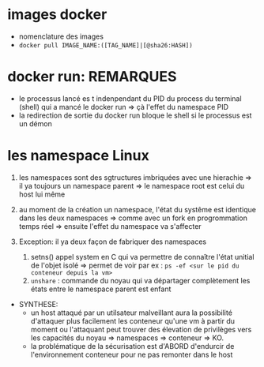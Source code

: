 # images docker

* nomenclature des images
* `docker pull IMAGE_NAME:([TAG_NAME]|[@sha26:HASH])`

# docker run: REMARQUES

* le processus lancé es t indenpendant du PID du process du terminal (shell) qui a mancé le docker run => çà l'effet du namespace PID
* la redirection de sortie du docker run bloque le shell si le processus est un démon

# les namespace Linux

1. les namespaces sont des sgtructures imbriquées avec une hierachie
   => il ya toujours un namespace parent
   => le namespace root est celui du host lui même
2. au moment de la création un namespace, l'état du systême est identique dans les deux namespaces
   => comme avec un fork en progrommation temps réel
   => ensuite l'effet du namespace va s'affecter

3. Exception: il ya deux façon de fabriquer des namespaces
   1. setns() appel system en C qui va permettre de connaître l'état unitial de l'objet isolé 
      => permet de voir par ex : `ps -ef <sur le pid du conteneur depuis la vm>`
   2. `unshare` : commande du noyau qui va départager complètement les états entre le namespace parent est enfant 

* SYNTHESE:
   * un host attaqué par un utilsateur malveillant aura la possibilité d'attaquer plus facilement les conteneur qu'une vm à partir du moment ou l'attaquant peut trouver des élevation de privilèges vers les capacités du noyau
   => namespaces => conteneur => KO.
   * la problématique de la sécurisation est d'ABORD d'endurcir de l'environnement conteneur pour ne pas remonter dans le host 